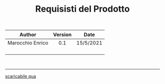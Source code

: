 <center> 

# Requisisti del Prodotto
<br>

 | Author | Version  |  Date |
|:------:|:--------:|:-----:|
| Marocchio Enrico  | 0.1  |  15/5/2021 |
|   |   |   |   
|   |   |   |
|   |   |   |
|   |   |   |
<br>

---

</center>

[scaricabile qua](/Diario_di_Progetto.md)
